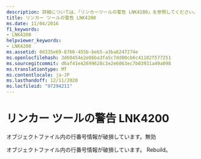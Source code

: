 ```yaml
---
description: 詳細については、「リンカーツールの警告 LNK4200」を参照してください。
title: リンカー ツールの警告 LNK4200
ms.date: 11/04/2016
f1_keywords:
- LNK4200
helpviewer_keywords:
- LNK4200
ms.assetid: 0d335e69-8766-455b-beb5-a3ba6247274e
ms.openlocfilehash: 3d60454e2e0bba3fa5c7dd00cb6c41102f577251
ms.sourcegitcommit: d6af41e42699628c3e2e6063ec7b03931a49a098
ms.translationtype: MT
ms.contentlocale: ja-JP
ms.lasthandoff: 12/11/2020
ms.locfileid: "97294211"
---
```

# <a name="linker-tools-warning-lnk4200"></a>リンカー ツールの警告 LNK4200

オブジェクトファイル内の行番号情報が破損しています。無効

オブジェクトファイル内の行番号情報が破損しています。 Rebuild。
